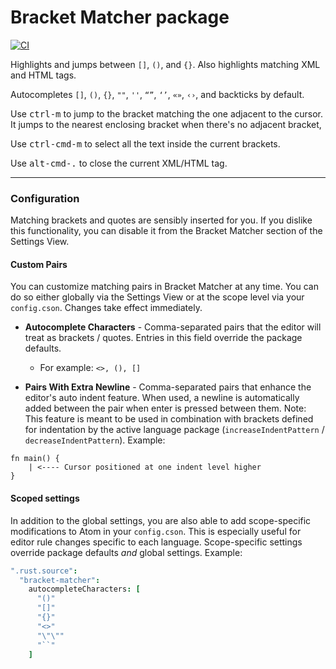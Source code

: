 # Bracket Matcher package

[![CI](https://github.com/atom/bracket-matcher/actions/workflows/ci.yml/badge.svg)](https://github.com/atom/bracket-matcher/actions/workflows/ci.yml)

Highlights and jumps between `[]`, `()`, and `{}`. Also highlights matching XML
and HTML tags.

Autocompletes `[]`, `()`, `{}`, `""`, `''`, `“”`, `‘’`, `«»`, `‹›`, and
backticks by default.

Use <kbd>ctrl-m</kbd> to jump to the bracket matching the one adjacent to the cursor.
It jumps to the nearest enclosing bracket when there's no adjacent bracket,

Use <kbd>ctrl-cmd-m</kbd> to select all the text inside the current brackets.

Use <kbd>alt-cmd-.</kbd> to close the current XML/HTML tag.

---

### Configuration

Matching brackets and quotes are sensibly inserted for you. If you dislike this
functionality, you can disable it from the Bracket Matcher section of the
Settings View.

#### Custom Pairs

You can customize matching pairs in Bracket Matcher at any time. You can do so either globally via the Settings View or at the scope level via your `config.cson`. Changes take effect immediately.

- **Autocomplete Characters** - Comma-separated pairs that the editor will treat as brackets / quotes. Entries in this field override the package defaults.

  - For example: `<>, (), []`

- **Pairs With Extra Newline** - Comma-separated pairs that enhance the editor's auto indent feature. When used, a newline is automatically added between the pair when enter is pressed between them. Note: This feature is meant to be used in combination with brackets defined for indentation by the active language package (`increaseIndentPattern` / `decreaseIndentPattern`).
  Example:

```
fn main() {
    | <---- Cursor positioned at one indent level higher
}
```

#### Scoped settings

In addition to the global settings, you are also able to add scope-specific modifications to Atom in your `config.cson`. This is especially useful for editor rule changes specific to each language. Scope-specific settings override package defaults _and_ global settings.
Example:

```cson
".rust.source":
  "bracket-matcher":
    autocompleteCharacters: [
      "()"
      "[]"
      "{}"
      "<>"
      "\"\""
      "``"
    ]
```
